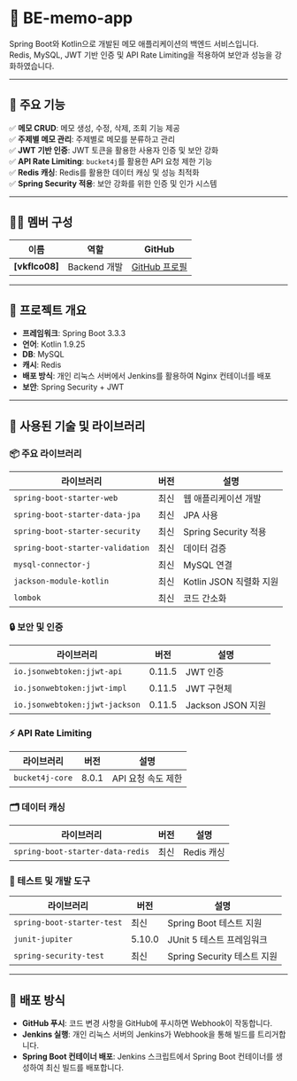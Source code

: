 # 📝 BE-memo-app

Spring Boot와 Kotlin으로 개발된 메모 애플리케이션의 백엔드 서비스입니다.  
Redis, MySQL, JWT 기반 인증 및 API Rate Limiting을 적용하여 보안과 성능을 강화하였습니다.

---

## 🌟 주요 기능

✅ **메모 CRUD**: 메모 생성, 수정, 삭제, 조회 기능 제공  
✅ **주제별 메모 관리**: 주제별로 메모를 분류하고 관리  
✅ **JWT 기반 인증**: JWT 토큰을 활용한 사용자 인증 및 보안 강화  
✅ **API Rate Limiting**: `bucket4j`를 활용한 API 요청 제한 기능  
✅ **Redis 캐싱**: Redis를 활용한 데이터 캐싱 및 성능 최적화  
✅ **Spring Security 적용**: 보안 강화를 위한 인증 및 인가 시스템  

---

## 🧑‍💻 멤버 구성
| 이름 | 역할 | GitHub |
|------|------|--------|
| **[vkflco08]** | Backend 개발 | [GitHub 프로필](https://github.com/vkflco08) |

---

## 🚀 프로젝트 개요
- **프레임워크**: Spring Boot 3.3.3  
- **언어**: Kotlin 1.9.25  
- **DB**: MySQL  
- **캐시**: Redis  
- **배포 방식**: 개인 리눅스 서버에서 Jenkins를 활용하여 Nginx 컨테이너를 배포  
- **보안**: Spring Security + JWT  

---

## 📌 사용된 기술 및 라이브러리

### 📦 주요 라이브러리
| 라이브러리 | 버전 | 설명 |
|------------|------|------|
| `spring-boot-starter-web` | 최신 | 웹 애플리케이션 개발 |
| `spring-boot-starter-data-jpa` | 최신 | JPA 사용 |
| `spring-boot-starter-security` | 최신 | Spring Security 적용 |
| `spring-boot-starter-validation` | 최신 | 데이터 검증 |
| `mysql-connector-j` | 최신 | MySQL 연결 |
| `jackson-module-kotlin` | 최신 | Kotlin JSON 직렬화 지원 |
| `lombok` | 최신 | 코드 간소화 |

### 🔒 보안 및 인증
| 라이브러리 | 버전 | 설명 |
|------------|------|------|
| `io.jsonwebtoken:jjwt-api` | 0.11.5 | JWT 인증 |
| `io.jsonwebtoken:jjwt-impl` | 0.11.5 | JWT 구현체 |
| `io.jsonwebtoken:jjwt-jackson` | 0.11.5 | Jackson JSON 지원 |

### ⚡ API Rate Limiting
| 라이브러리 | 버전 | 설명 |
|------------|------|------|
| `bucket4j-core` | 8.0.1 | API 요청 속도 제한 |

### 🗂 데이터 캐싱
| 라이브러리 | 버전 | 설명 |
|------------|------|------|
| `spring-boot-starter-data-redis` | 최신 | Redis 캐싱 |

### 🧪 테스트 및 개발 도구
| 라이브러리 | 버전 | 설명 |
|------------|------|------|
| `spring-boot-starter-test` | 최신 | Spring Boot 테스트 지원 |
| `junit-jupiter` | 5.10.0 | JUnit 5 테스트 프레임워크 |
| `spring-security-test` | 최신 | Spring Security 테스트 지원 |

---

## 🚀 배포 방식
- **GitHub 푸시**: 코드 변경 사항을 GitHub에 푸시하면 Webhook이 작동합니다.
- **Jenkins 실행**: 개인 리눅스 서버의 Jenkins가 Webhook을 통해 빌드를 트리거합니다.
- **Spring Boot 컨테이너 배포**: Jenkins 스크립트에서 Spring Boot 컨테이너를 생성하여 최신 빌드를 배포합니다.
